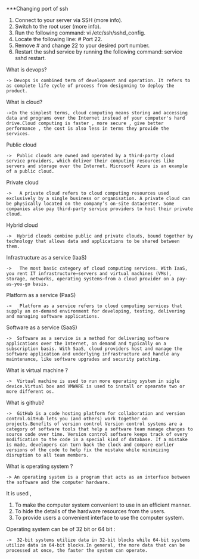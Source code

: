 ***Changing port of ssh

1. Connect to your server via SSH (more info).
2. Switch to the root user (more info).
3. Run the following command: vi /etc/ssh/sshd_config.
4. Locate the following line: # Port 22.
5. Remove # and change 22 to your desired port number.
6. Restart the sshd service by running the following command: service sshd restart.

What is devops?
	
	-> Devops is combined term of development and operation. It refers to as complete life cycle of process from designning to deploy the product.

What is cloud?

  	->In the simplest terms, cloud computing means storing and accessing data and programs over the Internet instead of your computer's hard drive.Cloud computing is faster , more secure , give better performance , the cost is also less in terms they provide the services.

Public cloud
 	
	->  Public clouds are owned and operated by a third-party cloud service providers, which deliver their computing resources like servers and storage over the Internet. Microsoft Azure is an example of a public cloud.

Private cloud
	
	->   A private cloud refers to cloud computing resources used exclusively by a single business or organisation. A private cloud can be physically located on the company’s on-site datacenter. Some companies also pay third-party service providers to host their private cloud.

Hybrid cloud
	
	->  Hybrid clouds combine public and private clouds, bound together by technology that allows data and applications to be shared between them. 

Infrastructure as a service (IaaS)
	
	->   The most basic category of cloud computing services. With IaaS, you rent IT infrastructure—servers and virtual machines (VMs), storage, networks, operating systems—from a cloud provider on a pay-as-you-go basis. 

Platform as a service (PaaS)
	
	->   Platform as a service refers to cloud computing services that supply an on-demand environment for developing, testing, delivering and managing software applications. 

Software as a service (SaaS)
	
	->  Software as a service is a method for delivering software applications over the Internet, on demand and typically on a subscription basis. With SaaS, cloud providers host and manage the software application and underlying infrastructure and handle any maintenance, like software upgrades and security patching.

What is virtual machine ?
	
	->  Virtual machine is used to run more operating system in sigle device.Virtual box and VMWARE is used to install or opearate two or more different os.

What is github?

	->  GitHub is a code hosting platform for collaboration and version control.GitHub lets you (and others) work together on projects.Benefits of version control Version control systems are a category of software tools that help a software team manage changes to source code over time. Version control software keeps track of every modification to the code in a special kind of database. If a mistake is made, developers can turn back the clock and compare earlier versions of the code to help fix the mistake while minimizing disruption to all team members.

What is operating system ?
  	
	-> An operating system is a program that acts as an interface between the software and the computer hardware.
  
  
  It is used ,

  1. To make the computer system convenient to use in an efficient manner.
  2. To hide the details of the hardware resources from the users.
  3. To provide users a convenient interface to use the computer system.

Operating system can be of 32 bit or 64 bit :

	->  32-bit systems utilize data in 32-bit blocks while 64-bit systems utilize data in 64-bit blocks.In general, the more data that can be processed at once, the faster the system can operate.
